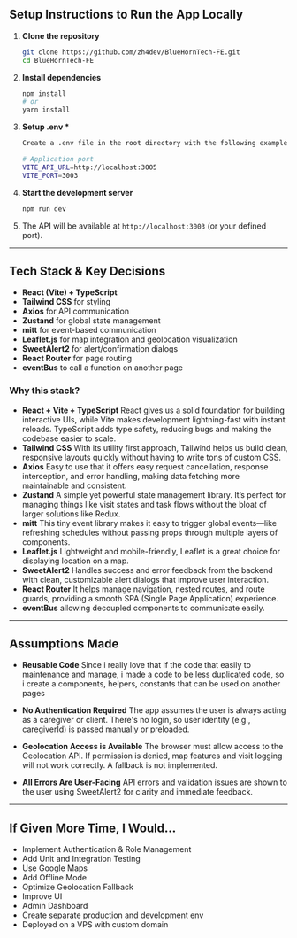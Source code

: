 ## Setup Instructions to Run the App Locally

1. **Clone the repository**

   ```bash
   git clone https://github.com/zh4dev/BlueHornTech-FE.git
   cd BlueHornTech-FE
   ```

2. **Install dependencies**

   ```bash
   npm install
   # or
   yarn install
   ```

3. **Setup .env \***

   ```bash
   Create a .env file in the root directory with the following example values:

   # Application port
   VITE_API_URL=http://localhost:3005
   VITE_PORT=3003
   ```

4. **Start the development server**

   ```bash
   npm run dev
   ```

5. The API will be available at `http://localhost:3003` (or your defined port).

---

## Tech Stack & Key Decisions

- **React (Vite) + TypeScript**
- **Tailwind CSS** for styling
- **Axios** for API communication
- **Zustand** for global state management
- **mitt** for event-based communication
- **Leaflet.js** for map integration and geolocation visualization
- **SweetAlert2** for alert/confirmation dialogs
- **React Router** for page routing
- **eventBus** to call a function on another page

### Why this stack?

- **React + Vite + TypeScript** React gives us a solid foundation for building interactive UIs, while Vite makes development lightning-fast with instant reloads. TypeScript adds type safety, reducing bugs and making the codebase easier to scale.
- **Tailwind CSS** With its utility first approach, Tailwind helps us build clean, responsive layouts quickly without having to write tons of custom CSS.
- **Axios** Easy to use that it offers easy request cancellation, response interception, and error handling, making data fetching more maintainable and consistent.
- **Zustand** A simple yet powerful state management library. It’s perfect for managing things like visit states and task flows without the bloat of larger solutions like Redux.
- **mitt** This tiny event library makes it easy to trigger global events—like refreshing schedules without passing props through multiple layers of components.
- **Leaflet.js** Lightweight and mobile-friendly, Leaflet is a great choice for displaying location on a map.
- **SweetAlert2** Handles success and error feedback from the backend with clean, customizable alert dialogs that improve user interaction.
- **React Router** It helps manage navigation, nested routes, and route guards, providing a smooth SPA (Single Page Application) experience.
- **eventBus** allowing decoupled components to communicate easily.

---

## Assumptions Made

- **Reusable Code**
  Since i really love that if the code that easily to maintenance and manage, i made a code to be less duplicated code, so i create a components, helpers, constants that can be used
  on another pages

- **No Authentication Required**
  The app assumes the user is always acting as a caregiver or client. There's no login, so user identity (e.g., caregiverId) is passed manually or preloaded.

- **Geolocation Access is Available**
  The browser must allow access to the Geolocation API. If permission is denied, map features and visit logging will not work correctly. A fallback is not implemented.

- **All Errors Are User-Facing**
  API errors and validation issues are shown to the user using SweetAlert2 for clarity and immediate feedback.

---

## If Given More Time, I Would...

- Implement Authentication & Role Management
- Add Unit and Integration Testing
- Use Google Maps
- Add Offline Mode
- Optimize Geolocation Fallback
- Improve UI
- Admin Dashboard
- Create separate production and development env
- Deployed on a VPS with custom domain
